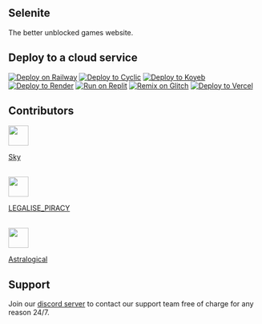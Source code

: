 ## Selenite
The better unblocked games website.
## Deploy to a cloud service
[![Deploy on Railway](https://binbashbanana.github.io/deploy-buttons/buttons/remade/railway.svg)](https://railway.app/new/template?template=https://gitlab.com/skysthelimit.dev/selenite)
[![Deploy to Cyclic](https://binbashbanana.github.io/deploy-buttons/buttons/remade/cyclic.svg)](https://app.cyclic.sh/api/app/deploy/selenite-cc/selenite-old)
[![Deploy to Koyeb](https://binbashbanana.github.io/deploy-buttons/buttons/remade/koyeb.svg)](https://app.koyeb.com/deploy?type=git&repository=gitlab.com/skysthelimit.dev/selenite&branch=main&name=selenite)
[![Deploy to Render](https://binbashbanana.github.io/deploy-buttons/buttons/remade/render.svg)](https://render.com/deploy?repo=https://gitlab.com/skysthelimit.dev/selenite)
[![Run on Replit](https://binbashbanana.github.io/deploy-buttons/buttons/remade/replit.svg)](https://replit.com/github/selenite-cc/selenite-old)
[![Remix on Glitch](https://binbashbanana.github.io/deploy-buttons/buttons/remade/glitch.svg)](https://glitch.com/edit/#!/import/github/selenite-cc/selenite-old)
[![Deploy to Vercel](https://binbashbanana.github.io/deploy-buttons/buttons/remade/vercel.svg)](https://vercel.com/new/clone?repository-url=https://gitlab.com/skysthelimit.dev/selenite)
## Contributors
<img height="40px" width="40px" src="https://avatars.githubusercontent.com/u/64362346?v=4"></img>
<a href="https://github.com/skysthelimitt"><p>Sky</p></a><br>
<img height="40px" width="40px" src="https://cdn.discordapp.com/avatars/578300487678558208/e3ae410d681e77823c1df58a6d7ccab9?size=1024"></img>
<a href="https://codeberg.org/LEGALISE_PIRACY"><p>LEGALISE_PIRACY</p></a><br>
<img height="40px" width="40px" src="https://cdn.discordapp.com/avatars/510677660775743500/79bb34e1537d9e670db4a0ea2ad6f56f?size=1024"></img>
<a href="https://github.com/a456pur"><p>Astralogical</p></a>

## Support
Join our [discord server](https://discord.gg/WDZhkdFyF4) to contact our support team free of charge for any reason 24/7.

